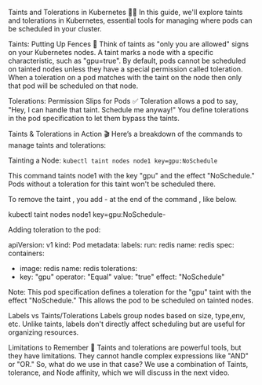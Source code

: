 Taints and Tolerations in Kubernetes 🚧📜 In this guide, we'll explore taints and tolerations in Kubernetes, essential tools for managing where pods can be scheduled in your cluster.

Taints: Putting Up Fences 🚫 Think of taints as "only you are allowed" signs on your Kubernetes nodes. A taint marks a node with a specific characteristic, such as "gpu=true". By default, pods cannot be scheduled on tainted nodes unless they have a special permission called toleration. When a toleration on a pod matches with the taint on the node then only that pod will be scheduled on that node.

Tolerations: Permission Slips for Pods ✅ Toleration allows a pod to say, "Hey, I can handle that taint. Schedule me anyway!" You define tolerations in the pod specification to let them bypass the taints.

Taints & Tolerations in Action 🎬 Here’s a breakdown of the commands to manage taints and tolerations:

Tainting a Node: 
```kubectl taint nodes node1 key=gpu:NoSchedule```

This command taints node1 with the key "gpu" and the effect "NoSchedule." Pods without a toleration for this taint won't be scheduled there.

To remove the taint , you add - at the end of the command , like below.

kubectl taint nodes node1 key=gpu:NoSchedule-

Adding toleration to the pod: 

apiVersion: v1
kind: Pod
metadata:
  labels:
    run: redis
  name: redis
spec:
  containers:
  - image: redis
    name: redis
  tolerations:
  - key: "gpu"
    operator: "Equal"
    value: "true"
    effect: "NoSchedule"

Note: This pod specification defines a toleration for the "gpu" taint with the effect "NoSchedule." This allows the pod to be scheduled on tainted nodes.

Labels vs Taints/Tolerations Labels group nodes based on size, type,env, etc. Unlike taints, labels don't directly affect scheduling but are useful for organizing resources.

Limitations to Remember 🚧 Taints and tolerations are powerful tools, but they have limitations. They cannot handle complex expressions like "AND" or "OR." So, what do we use in that case? We use a combination of Taints, tolerance, and Node affinity, which we will discuss in the next video.